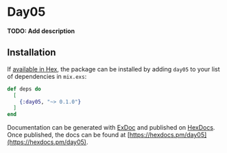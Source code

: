 # Day05

**TODO: Add description**

## Installation

If [available in Hex](https://hex.pm/docs/publish), the package can be installed
by adding `day05` to your list of dependencies in `mix.exs`:

```elixir
def deps do
  [
    {:day05, "~> 0.1.0"}
  ]
end
```

Documentation can be generated with [ExDoc](https://github.com/elixir-lang/ex_doc)
and published on [HexDocs](https://hexdocs.pm). Once published, the docs can
be found at [https://hexdocs.pm/day05](https://hexdocs.pm/day05).

